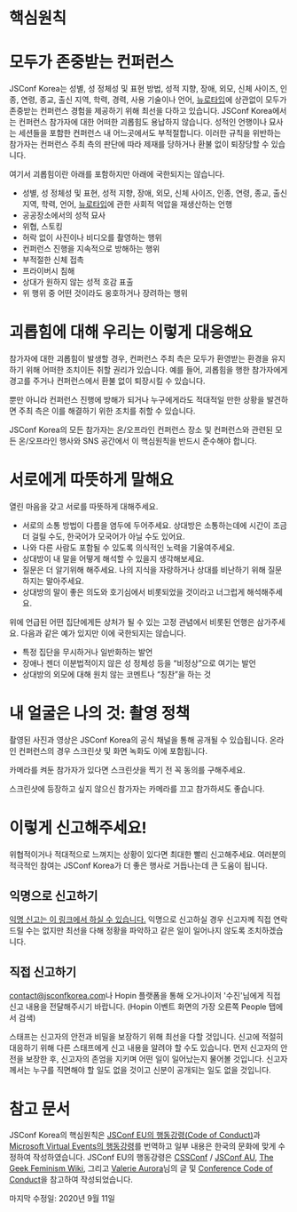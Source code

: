 # 핵심원칙

# 모두가 존중받는 컨퍼런스

JSConf Korea는 성별, 성 정체성 및 표현 방법, 성적 지향, 장애, 외모, 신체 사이즈, 인종, 연령, 종교, 출신 지역, 학력, 경력, 사용 기술이나 언어, [뉴로타입](https://en.wikiversity.org/wiki/The_Neurodiversity_Movement/Section_1:_The_Basics)에 상관없이 모두가 존중받는 컨퍼런스 경험을 제공하기 위해 최선을 다하고 있습니다. JSConf Korea에서는 컨퍼런스 참가자에 대한 어떠한 괴롭힘도 용납하지 않습니다. 성적인 언행이나 묘사는 세션들을 포함한 컨퍼런스 내 어느곳에서도 부적절합니다. 이러한 규칙을 위반하는 참가자는 컨퍼런스 주최 측의 판단에 따라 제재를 당하거나 환불 없이 퇴장당할 수 있습니다.

여기서 괴롭힘이란 아래를 포함하지만 아래에 국한되지는 않습니다.

- 성별, 성 정체성 및 표현, 성적 지향, 장애, 외모, 신체 사이즈, 인종, 연령, 종교, 출신 지역, 학력, 언어, [뉴로타입](https://en.wikiversity.org/wiki/The_Neurodiversity_Movement/Section_1:_The_Basics)에 관한 사회적 억압을 재생산하는 언행
- 공공장소에서의 성적 묘사
- 위협, 스토킹
- 허락 없이 사진이나 비디오를 촬영하는 행위
- 컨퍼런스 진행을 지속적으로 방해하는 행위
- 부적절한 신체 접촉
- 프라이버시 침해
- 상대가 원하지 않는 성적 호감 표출
- 위 행위 중 어떤 것이라도 옹호하거나 장려하는 행위

# 괴롭힘에 대해 우리는 이렇게 대응해요

참가자에 대한 괴롭힘이 발생할 경우, 컨퍼런스 주최 측은 모두가 환영받는 환경을 유지하기 위해 어떠한 조치이든 취할 권리가 있습니다. 예를 들어, 괴롭힘을 행한 참가자에게 경고를 주거나 컨퍼런스에서 환불 없이 퇴장시킬 수 있습니다.

뿐만 아니라 컨퍼런스 진행에 방해가 되거나 누구에게라도 적대적일 만한 상황을 발견하면 주최 측은 이를 해결하기 위한 조치를 취할 수 있습니다.

JSConf Korea의 모든 참가자는 온/오프라인 컨퍼런스 장소 및 컨퍼런스와 관련된 모든 온/오프라인 행사와 SNS 공간에서 이 핵심원칙을 반드시 준수해야 합니다.

# 서로에게 따뜻하게 말해요

열린 마음을 갖고 서로를 따뜻하게 대해주세요.

- 서로의 소통 방법이 다름을 염두에 두어주세요. 상대방은 소통하는데에 시간이 조금 더 걸릴 수도, 한국어가 모국어가 아닐 수도 있어요.
- 나와 다른 사람도 포함될 수 있도록 의식적인 노력을 기울여주세요.
- 상대방이 내 말을 어떻게 해석할 수 있을지 생각해보세요.
- 질문은 더 알기위해 해주세요. 나의 지식을 자랑하거나 상대를 비난하기 위해 질문하지는 말아주세요.
- 상대방의 말이 좋은 의도와 호기심에서 비롯되었을 것이라고 너그럽게 해석해주세요.

위에 언급된 어떤 집단에게든 상처가 될 수 있는 고정 관념에서 비롯된 언행은 삼가주세요. 다음과 같은 예가 있지만 이에 국한되지는 않습니다.

- 특정 집단을 무시하거나 일반화하는 발언
- 장애나 젠더 이분법적이지 않은 성 정체성 등을 “비정상”으로 여기는 발언
- 상대방의 외모에 대해 원치 않는 코멘트나 “칭찬”을 하는 것

# 내 얼굴은 나의 것: 촬영 정책

촬영된 사진과 영상은 JSConf Korea의 공식 채널을 통해 공개될 수 있습됩니다. 온라인 컨퍼런스의 경우 스크린샷 및 화면 녹화도 이에 포함됩니다.

카메라를 켜둔 참가자가 있다면 스크린샷을 찍기 전 꼭 동의를 구해주세요.

스크린샷에 등장하고 싶지 않으신 참가자는 카메라를 끄고 참가하셔도 좋습니다.

# 이렇게 신고해주세요!

위협적이거나 적대적으로 느껴지는 상황이 있다면 최대한 빨리 신고해주세요. 여러분의 적극적인 참여는 JSConf Korea가 더 좋은 행사로 거듭나는데 큰 도움이 됩니다.

## 익명으로 신고하기

[익명 신고는 이 링크에서 하실 수 있습니다.](https://forms.gle/f2ZwpSuKdQxh8SJ79) 익명으로 신고하실 경우 신고자께 직접 연락드릴 수는 없지만 최선을 다해 정황을 파악하고 같은 일이 일어나지 않도록 조치하겠습니다.

## 직접 신고하기

[contact@jsconfkorea.com](mailto:contact@jsconfkorea.com)나 Hopin 플랫폼을 통해 오거나이저 '수진'님에게 직접 신고 내용을 전달해주시기 바랍니다. (Hopin 이벤트 화면의 가장 오른쪽 People 탭에서 검색)

스태프는 신고자의 안전과 비밀을 보장하기 위해 최선을 다할 것입니다. 신고에 적절히 대응하기 위해 다른 스태프에게 신고 내용을 알려야 할 수도 있습니다. 먼저 신고자의 안전을 보장한 후, 신고자의 존엄을 지키며 어떤 일이 일어났는지 물어볼 것입니다. 신고자께서는 누구를 직면해야 할 일도 없을 것이고 신분이 공개되는 일도 없을 것입니다.

# 참고 문서

JSConf Korea의 핵심원칙은 [JSConf EU의 행동강령(Code of Conduct)](https://2019.jsconf.eu/code-of-conduct/)과 [Microsoft Virtual Events의 행동강령](https://github.com/microsoft/virtual-events/blob/main/virtual-event-code-of-conduct.md)를 번역하고 일부 내용은 한국의 문화에 맞게 수정하여 작성하였습니다. JSConf EU의 행동강령은 [CSSConf](https://2019.cssconf.eu/code-of-conduct/) / [JSConf AU](https://twitter.com/JSConfAU), [The Geek Feminism Wiki](https://geekfeminism.wikia.org/wiki/Diversity_statement), 그리고 [Valerie Aurora](https://frameshiftconsulting.com/code-of-conduct-training/)님의 글 및 [Conference Code of Conduct](https://confcodeofconduct.com/)을 참고하여 작성되었습니다.

마지막 수정일: 2020년 9월 11일
